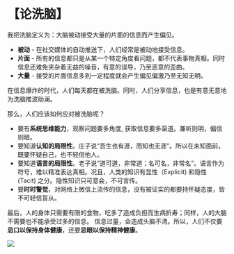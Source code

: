 # 【论洗脑】

我把洗脑定义为：大脑被动接受大量的片面的信息而产生偏见。

- **被动** - 在社交媒体的自动推送下，人们经常是被动地接受信息。
- **片面** - 所有的信息都只是从某一个特定角度看问题，都不代表事物真相。同时信息还难免夹杂着无益的噪音，有意的误导，乃至恶意的歪曲。
- **大量** - 接受的片面信息多到一定程度就会产生偏见偏激乃至无知无明。

在信息爆炸的时代，人们每天都在被洗脑。同时，人们分享信息，也是有意无意地为洗脑推波助澜。

那么，人们应该如何应对被洗脑呢？

- 要有**系统思维能力**，观察问题要多角度, 获取信息要多渠道。兼听则明，偏信则暗。
- 要知道**认知的局限性**。庄子说“吾生也有涯，而知也无涯”。所以在未知面前，既要怀疑自己，也不轻信他人。
- 要知道**语言的局限性**。老子说“道可道，非常道；名可名，非常名”。语言作为符号，难以精准表达真相。况且，人类的知识有显性（Explicit) 和隐性 (Tacit) 之分。隐性知识只可意会，不可言传。
- 要**时时警觉**，对网络上微信上流传的信息，没有被证实的都要持怀疑态度，皆不可轻信盲从。

最后，人的身体只需要有限的食物，吃多了造成负担而生病折寿；同样，人的大脑不需要也不能承受过多的信息。 
信息过量，会造成头脑不清。所以，人们不仅要**忌口以保持身体健康**，还要**忌眼以保持精神健康**。

![](04.jpg)

